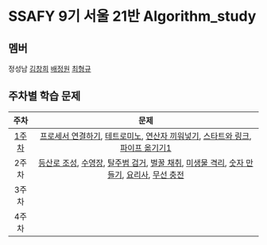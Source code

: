 # SSAFY 9기 서울 21반 Algorithm_study

## 멤버

정성남
[김창희](https://github.com/changkim1)
[배정원](https://github.com/Baejw0111)
[최형규](https://github.com/ChoiHyeongGyu)

## 주차별 학습 문제

|주차|문제|
|:---:|:---:|
|[1주차](https://github.com/changkim1/algorithm_study/tree/main/week1)|[프로세서 연결하기](https://swexpertacademy.com/main/code/problem/problemDetail.do?contestProbId=AV4suNtaXFEDFAUf&&), [테트로미노](https://www.acmicpc.net/problem/14500), [연산자 끼워넣기](https://www.acmicpc.net/problem/14888), [스타트와 링크](https://www.acmicpc.net/problem/14889), [파이프 옮기기1](https://www.acmicpc.net/problem/17070)|
|2주차|[등산로 조성](https://swexpertacademy.com/main/code/problem/problemDetail.do?contestProbId=AV5PoOKKAPIDFAUq), [수영장](https://swexpertacademy.com/main/code/problem/problemDetail.do?contestProbId=AV5PpFQaAQMDFAUq), [탈주범 검거](https://swexpertacademy.com/main/code/problem/problemDetail.do?contestProbId=AV5PpLlKAQ4DFAUq), [벌꿀 채취](https://swexpertacademy.com/main/code/problem/problemDetail.do?contestProbId=AV5V4A46AdIDFAWu), [미생물 격리](https://swexpertacademy.com/main/code/problem/problemDetail.do?contestProbId=AV597vbqAH0DFAVl), [숫자 만들기](https://swexpertacademy.com/main/code/problem/problemDetail.do?contestProbId=AWIeRZV6kBUDFAVH), [요리사](https://swexpertacademy.com/main/code/problem/problemDetail.do?contestProbId=AWIeUtVakTMDFAVH), [무선 충전](https://swexpertacademy.com/main/code/problem/problemDetail.do?contestProbId=AWXRDL1aeugDFAUo)|
|3주차||
|4주차||
